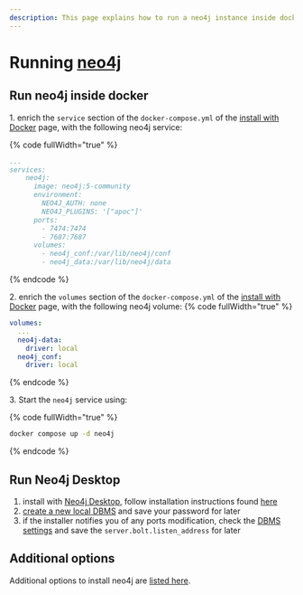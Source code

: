 ```yaml
---
description: This page explains how to run a neo4j instance inside docker. For any additional information please refer to the [neo4j documentation](https://neo4j.com/docs/getting-started/)
---
```


# Running [neo4j](https://neo4j.com/docs/)

## Run neo4j inside docker

&#x20;1. enrich the `service` section of the `docker-compose.yml` of the [install with Docker](../../../local-mode/install-with-docker.md) page, with the following neo4j service: 

{% code fullWidth="true" %}
```yaml
...
services:
    neo4j:
      image: neo4j:5-community
      environment:
        NEO4J_AUTH: none
        NEO4J_PLUGINS: '["apoc"]'
      ports:
        - 7474:7474
        - 7687:7687
      volumes:
        - neo4j_conf:/var/lib/neo4j/conf
        - neo4j_data:/var/lib/neo4j/data
```
{% endcode %}

&#x20;2. enrich the `volumes` section of the `docker-compose.yml` of the [install with Docker](../../../local-mode/install-with-docker.md) page, with the following neo4j volume:
{% code fullWidth="true" %}
```yaml
volumes:
  ...
  neo4j-data:
    driver: local
  neo4j_conf:
    driver: local
```
{% endcode %}

&#x20;3. Start the `neo4j` service using:

{% code fullWidth="true" %}
```bash
docker compose up -d neo4j
``` 
{% endcode %}

## Run Neo4j Desktop

1. install with  [Neo4j Desktop](https://neo4j.com/docs/desktop-manual/current/), follow installation instructions found [here](https://neo4j.com/docs/desktop-manual/current/installation/)
2. [create a new local DBMS](https://neo4j.com/docs/desktop-manual/current/operations/create-dbms/) and save your password for later
3. if the installer notifies you of any ports modification, check the [DBMS settings](https://neo4j.com/docs/desktop-manual/current/visual-tour/#dbms) and save the `server.bolt.listen_address` for later  

## Additional options
Additional options to install neo4j are [listed here](https://neo4j.com/docs/operations-manual/current/installation/).